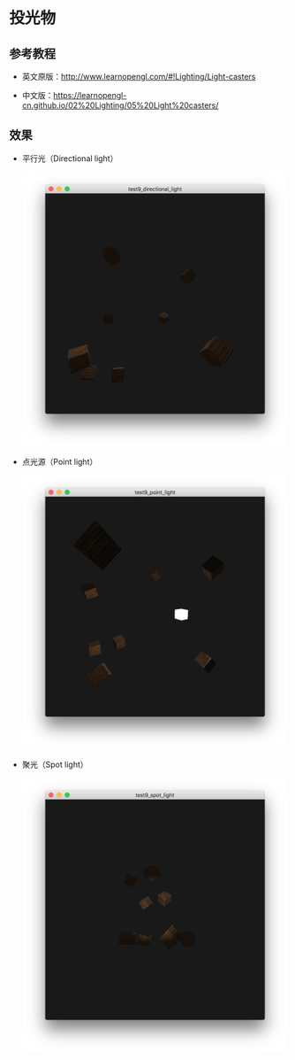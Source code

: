 # 投光物

## 参考教程

- 英文原版：http://www.learnopengl.com/#!Lighting/Light-casters

- 中文版：https://learnopengl-cn.github.io/02%20Lighting/05%20Light%20casters/

## 效果

- 平行光（Directional light）

    ![](../../../../README/test9_directional_light.png)

- 点光源（Point light）

    ![](../../../../README/test9_point_light.png)

- 聚光（Spot light）

    ![](../../../../README/test9_spot_light.png)
